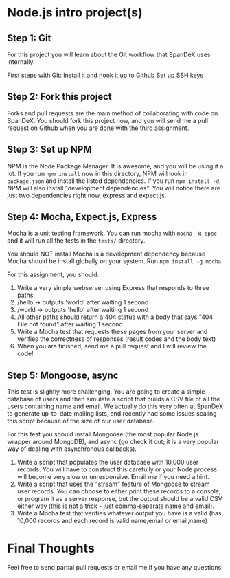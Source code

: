Node.js intro project(s)
========================

Step 1: Git
-----------

For this project you will learn about the Git workflow that SpanDeX uses internally. 

First steps with Git:
[Install it and hook it up to Github](https://help.github.com/articles/set-up-git)
[Set up SSH keys](https://help.github.com/articles/generating-ssh-keys)

Step 2: Fork this project
-------------------------

Forks and pull requests are the main method of collaborating with code on SpanDeX. You should fork this project now, and you will send me a pull request on Github when you are done with the third assignment.

Step 3: Set up NPM
------------------

NPM is the Node Package Manager. It is awesome, and you will be using it a lot. If you run `npm install` now in this directory, NPM will look in `package.json` and install the listed dependencies. If you run `npm install -d`, NPM will also install "development dependencies". You will notice there are just two dependencies right now, express and expect.js.

Step 4: Mocha, Expect.js, Express
---------------------------------

Mocha is a unit testing framework. You can run mocha with `mocha -R spec` and it will run all the tests in the `tests/` directory. 

You should NOT install Mocha is a development dependency because Mocha should be install globally on your system. Run `npm install -g mocha`.

For this assignment, you should:

1. Write a very simple webserver using Express that responds to three paths:
  1. /hello -> outputs 'world' after waiting 1 second
  2. /world -> outputs 'hello' after waiting 1 second
  3. All other paths should return a 404 status with a body that says "404 File not found" after waiting 1 second
2. Write a Mocha test that requests these pages from your server and verifies the correctness of responses (result codes and the body text)
3. When you are finished, send me a pull request and I will review the code!

Step 5: Mongoose, async
-----------------------

This test is slightly more challenging. You are going to create a simple database of users and then simulate a script that builds a CSV file of all the users containing name and email. We actually do this very often at SpanDeX to generate up-to-date mailing lists, and recently had some issues scaling this script because of the size of our user database.

For this test you should install Mongoose (the most popular Node.js wrapper around MongoDB), and async (go check it out; it is a very popular way of dealing with asynchronous callbacks).

1. Write a script that populates the user database with 10,000 user records. You will have to construct this carefully or your Node process will become very slow or unresponsive. Email me if you need a hint.
2. Write a script that uses the "stream" feature of Mongoose to stream user records. You can choose to either print these records to a console, or program it as a server response, but the output should be a valid CSV either way (this is not a trick - just comma-separate name and email).
3. Write a Mocha test that verifies whatever output you have is a valid (has 10,000 records and each record is valid name,email or email,name)

Final Thoughts
==============

Feel free to send partial pull requests or email me if you have any questions!
